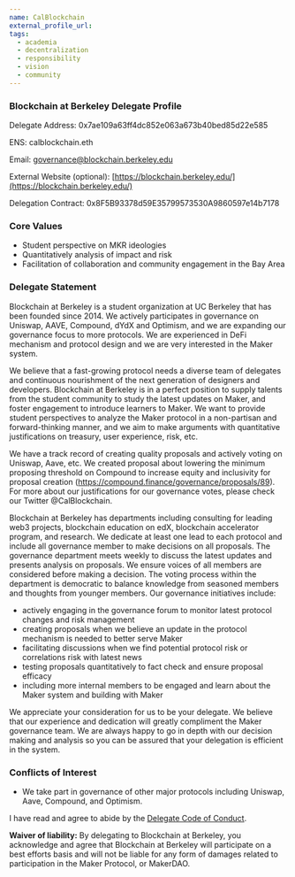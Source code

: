 ```yaml
---
name: CalBlockchain
external_profile_url: 
tags:
  - academia
  - decentralization
  - responsibility
  - vision
  - community
---
```


### Blockchain at Berkeley Delegate Profile

Delegate Address: 0x7ae109a63ff4dc852e063a673b40bed85d22e585

ENS: calblockchain.eth

Email: governance@blockchain.berkeley.edu

External Website (optional): [https://blockchain.berkeley.edu/](https://blockchain.berkeley.edu/)

Delegation Contract: 0x8F5B93378d59E35799573530A9860597e14b7178

### Core Values

- Student perspective on MKR ideologies
- Quantitatively analysis of impact and risk
- Facilitation of collaboration and community engagement in the Bay Area

### Delegate Statement

Blockchain at Berkeley is a student organization at UC Berkeley that has been founded since 2014. We actively participates in governance on Uniswap, AAVE, Compound, dYdX and Optimism, and we are expanding our governance focus to more protocols. We are experienced in DeFi mechanism and protocol design and we are very interested in the Maker system. 

We believe that a fast-growing protocol needs a diverse team of delegates and continuous nourishment of the next generation of designers and developers. Blockchain at Berkeley is in a perfect position to supply talents from the student community to study the latest updates on Maker, and foster engagement to introduce learners to Maker. We want to provide student perspectives to analyze the Maker protocol in a non-partisan and forward-thinking manner, and we aim to make arguments with quantitative justifications on treasury, user experience, risk, etc. 

We have a track record of creating quality proposals and actively voting on Uniswap, Aave, etc. We created proposal about lowering the minimum proposing threshold on Compound to increase equity and inclusivity for proposal creation (https://compound.finance/governance/proposals/89). For more about our justifications for our governance votes, please check our Twitter @CalBlockchain. 

Blockchain at Berkeley has departments including consulting for leading web3 projects, blockchain education on edX, blockchain accelerator program, and research. We dedicate at least one lead to each protocol and include all governance member to make decisions on all proposals. The governance department meets weekly to discuss the latest updates and presents analysis on proposals. We ensure voices of all members are considered before making a decision. The voting process within the department is democratic to balance knowledge from seasoned members and thoughts from younger members. Our governance initiatives include: 

- actively engaging in the governance forum to monitor latest protocol changes and risk management
- creating proposals when we believe an update in the protocol mechanism is needed to better serve Maker
- facilitating discussions when we find potential protocol risk or correlations risk with latest news
- testing proposals quantitatively to fact check and ensure proposal efficacy
- including more internal members to be engaged and learn about the Maker system and building with Maker

We appreciate your consideration for us to be your delegate. We believe that our experience and dedication will greatly compliment the Maker governance team. We are always happy to go in depth with our decision making and analysis so you can be assured that your delegation is efficient in the system. 

### Conflicts of Interest

- We take part in governance of other major protocols including Uniswap, Aave, Compound, and Optimism.

I have read and agree to abide by the [Delegate Code of Conduct](https://manual.makerdao.com/governance/what-is-delegation/delegates-code).

**Waiver of liability:** By delegating to Blockchain at Berkeley, you acknowledge and agree that Blockchain at Berkeley will participate on a best efforts basis and will not be liable for any form of damages related to participation in the Maker Protocol, or MakerDAO.
